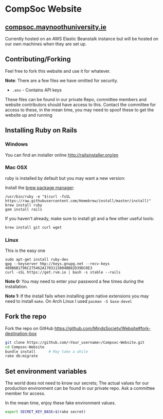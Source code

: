 # CompSoc Website

## [compsoc.maynoothuniversity.ie](http://compsoc.maynoothuniversity.ie)
Currently hosted on an AWS Elastic Beanstalk instance but will be hosted on our
own machines when they are set up.

## Contributing/Forking
Feel free to fork this website and use it for whatever. 

**Note**: There are a few files we have omitted for security.
- `.env` - Contains API keys

These files can be found in our private Repo, committee members and website
contributors should have access to this. Contact the committee for access to
these, in the mean time, you may need to spoof these to get the website up and
running

## Installing Ruby on Rails

### Windows
You can find an installer online <http://railsinstaller.org/en>

### Mac OSX
ruby is installed by default but you may want a new version:

Install the [brew package manager](http://brew.sh):

```
/usr/bin/ruby -e "$(curl -fsSL https://raw.githubusercontent.com/Homebrew/install/master/install)"
brew install ruby
gem install rails
```

If you haven't already, make sure to install git and a few other useful tools:

```sh
brew install git curl wget
```

### Linux
This is the easy one

```
sudo apt-get install ruby-dev
gpg --keyserver hkp://keys.gnupg.net --recv-keys 409B6B1796C275462A1703113804BB82D39DC0E3
curl -sSL https://get.rvm.io | bash -s stable --rails
```

**Note 0:** You may need to enter your password a few times during the installation.

**Note 1:** If the install fails when installing gem native extensions you may
need to install `make`. On Arch Linux I used `pacman -S base-devel`

## Fork the repo
Fork the repo on GitHub <https://github.com/MindsSociety/Website#fork-destination-box>

```sh
git clone https://github.com/<Your_username>/Compsoc-Website.git
cd Compsoc-Website
bundle install      # May take a while
rake db:migrate
```

## Set environment variables
The world does not need to know our secrets; The actual values for our
production environment can be found in our private repo. Ask a committee member
for access.

In the mean time, enjoy these fake environment values.

```sh
export SECRET_KEY_BASE=$(rake secret)
```
